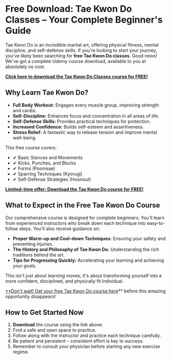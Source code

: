 # Free Download: Tae Kwon Do Classes – Your Complete Beginner's Guide

Tae Kwon Do is an incredible martial art, offering physical fitness, mental discipline, and self-defense skills. If you're looking to start your journey, you've likely been searching for **free Tae Kwon Do classes**. Good news! We've got a complete Udemy course download, available to you at absolutely no cost.

[**Click here to download the Tae Kwon Do Classes course for FREE!**](https://udemywork.com/tae-kwon-do-classes)

## Why Learn Tae Kwon Do?

*   **Full Body Workout:** Engages every muscle group, improving strength and cardio.
*   **Self-Discipline:** Enhances focus and concentration in all areas of life.
*   **Self-Defense Skills:** Provides practical techniques for protection.
*   **Increased Confidence:** Builds self-esteem and assertiveness.
*   **Stress Relief:** A fantastic way to release tension and improve mental well-being.

This free course covers:

*   ✔ Basic Stances and Movements
*   ✔ Kicks, Punches, and Blocks
*   ✔ Forms (Poomsae)
*   ✔ Sparring Techniques (Kyorugi)
*   ✔ Self-Defense Strategies (Hosinsul)

[**Limited-time offer: Download the Tae Kwon Do course for FREE!**](https://udemywork.com/tae-kwon-do-classes)

## What to Expect in the Free Tae Kwon Do Course

Our comprehensive course is designed for complete beginners. You'll learn from experienced instructors who break down each technique into easy-to-follow steps. You'll also receive guidance on:

*   **Proper Warm-up and Cool-down Techniques:** Ensuring your safety and preventing injuries.
*   **The History and Philosophy of Tae Kwon Do:** Understanding the rich traditions behind the art.
*   **Tips for Progressing Quickly:** Accelerating your learning and achieving your goals.

This isn't just about learning moves; it's about transforming yourself into a more confident, disciplined, and physically fit individual.

[**Don't wait! Get your free Tae Kwon Do course here](https://udemywork.com/tae-kwon-do-classes)** before this amazing opportunity disappears!

## How to Get Started Now

1.  **Download** the course using the link above.
2.  Find a safe and open space to practice.
3.  Follow along with the instructor and practice each technique carefully.
4.  Be patient and persistent – consistent effort is key to success.
5. Remember to consult your physician before starting any new exercise regime.
